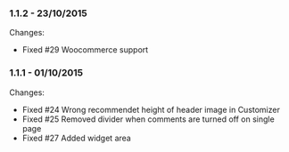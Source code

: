 

### 1.1.2 - 23/10/2015

 Changes: 


 * Fixed #29 Woocommerce support


### 1.1.1 - 01/10/2015

 Changes: 


 * Fixed #24 Wrong recommendet height of header image in Customizer
 * Fixed #25 Removed divider when comments are turned off on single page
 * Fixed #27 Added widget area
